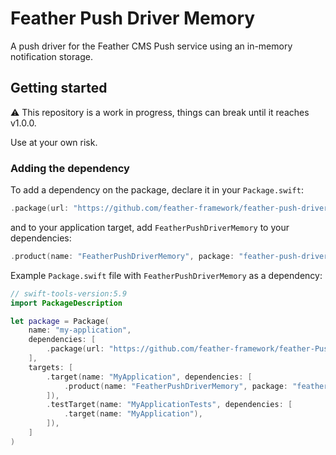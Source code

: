 # Feather Push Driver Memory

A push driver for the Feather CMS Push service using an in-memory notification storage.

## Getting started

⚠️ This repository is a work in progress, things can break until it reaches v1.0.0. 

Use at your own risk.

### Adding the dependency

To add a dependency on the package, declare it in your `Package.swift`:

```swift
.package(url: "https://github.com/feather-framework/feather-push-driver-memory", .upToNextMinor(from: "0.2.0")),
```

and to your application target, add `FeatherPushDriverMemory` to your dependencies:

```swift
.product(name: "FeatherPushDriverMemory", package: "feather-push-driver-memory")
```

Example `Package.swift` file with `FeatherPushDriverMemory` as a dependency:

```swift
// swift-tools-version:5.9
import PackageDescription

let package = Package(
    name: "my-application",
    dependencies: [
        .package(url: "https://github.com/feather-framework/feather-Push-driver-memory", .upToNextMinor(from: "0.2.0")),
    ],
    targets: [
        .target(name: "MyApplication", dependencies: [
            .product(name: "FeatherPushDriverMemory", package: "feather-Push-driver-memory")
        ]),
        .testTarget(name: "MyApplicationTests", dependencies: [
            .target(name: "MyApplication"),
        ]),
    ]
)
```
